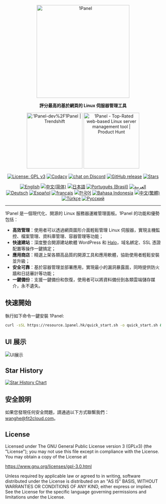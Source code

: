 <p align="center"><a href="https://1panel.hk"><img src="https://resource.1panel.hk/img/1panel-logo.png" alt="1Panel" width="300" /></a></p>
<p align="center"><b>評分最高的基於網頁的 Linux 伺服器管理工具</b></p>
<p align="center">
  <a href="https://trendshift.io/repositories/2462" target="_blank"><img src="https://trendshift.io/api/badge/repositories/2462" alt="1Panel-dev%2F1Panel | Trendshift" style="width: 180px; height: auto;" /></a>
  <a href="https://www.producthunt.com/posts/1panel?embed=true&utm_source=badge-featured&utm_medium=badge&utm_souce=badge-1panel" target="_blank"><img src="https://api.producthunt.com/widgets/embed-image/v1/featured.svg?post_id=639696&theme=light" alt="1Panel - Top&#0045;Rated&#0032;web&#0045;based&#0032;Linux&#0032;server&#0032;management&#0032;tool | Product Hunt" style="width: 180px; height: auto;" /></a>
</p>
<p align="center">
  <a href="https://www.gnu.org/licenses/gpl-3.0.html"><img src="https://shields.io/github/license/1Panel-dev/1Panel?color=%231890FF" alt="License: GPL v3"></a>
  <a href="https://app.codacy.com/gh/1Panel-dev/1Panel?utm_source=github.com&utm_medium=referral&utm_content=1Panel-dev/1Panel&utm_campaign=Badge_Grade_Dashboard"><img src="https://app.codacy.com/project/badge/Grade/da67574fd82b473992781d1386b937ef" alt="Codacy"></a>
  <a href="https://discord.gg/bUpUqWqdRr" target="_blank">
        <img src="https://img.shields.io/discord/1318846410149335080?logo=discord&labelColor=%20%235462eb&logoColor=%20%23f5f5f5&color=%20%235462eb"
            alt="chat on Discord"></a>  
  <a href="https://github.com/1Panel-dev/1Panel/releases"><img src="https://img.shields.io/github/v/release/1Panel-dev/1Panel" alt="GitHub release"></a>
  <a href="https://github.com/1Panel-dev/1Panel"><img src="https://img.shields.io/github/stars/1Panel-dev/1Panel?color=%231890FF&style=flat-square" alt="Stars"></a><br>
</p>
<p align="center">
  <a href="/README.md"><img alt="English" src="https://img.shields.io/badge/English-d9d9d9"></a>
  <a href="/docs/README.zh-Hans.md"><img alt="中文(简体)" src="https://img.shields.io/badge/中文(简体)-d9d9d9"></a>
  <a href="/docs/README.ja.md"><img alt="日本語" src="https://img.shields.io/badge/日本語-d9d9d9"></a>
  <a href="/docs/README.pt-br.md"><img alt="Português (Brasil)" src="https://img.shields.io/badge/Português (Brasil)-d9d9d9"></a>
  <a href="/docs/README.ar.md"><img alt="العربية" src="https://img.shields.io/badge/العربية-d9d9d9"></a><br>
  <a href="/docs/README.de.md"><img alt="Deutsch" src="https://img.shields.io/badge/Deutsch-d9d9d9"></a>
  <a href="/docs/README.es.md"><img alt="Español" src="https://img.shields.io/badge/Español-d9d9d9"></a>
  <a href="/docs/README.fr.md"><img alt="français" src="https://img.shields.io/badge/français-d9d9d9"></a>
  <a href="/docs/README.ko.md"><img alt="한국어" src="https://img.shields.io/badge/한국어-d9d9d9"></a>
  <a href="/docs/README.id.md"><img alt="Bahasa Indonesia" src="https://img.shields.io/badge/Bahasa Indonesia-d9d9d9"></a>
  <a href="/docs/README.zh-Hant.md"><img alt="中文(繁體)" src="https://img.shields.io/badge/中文(繁體)-d9d9d9"></a>
  <a href="/docs/README.tr.md"><img alt="Türkçe" src="https://img.shields.io/badge/Türkçe-d9d9d9"></a>
  <a href="/docs/README.ru.md"><img alt="Русский" src="https://img.shields.io/badge/%D0%A0%D1%83%D1%81%D1%81%D0%BA%D0%B8%D0%B9-d9d9d9"></a>
</p>

------------------------------

1Panel 是一個現代化、開源的 Linux 服務器運維管理面板。1Panel 的功能和優勢包括：

- **高效管理**：使用者可以透過網頁圖形介面輕鬆管理 Linux 伺服器，實現主機監控、檔案管理、資料庫管理、容器管理等功能；
- **快速建站**：深度整合開源建站軟體 WordPress 和 [Halo](https://github.com/halo-dev/halo/)，域名綁定、SSL 憑證配置等操作一鍵搞定；
- **應用商店**：精選上架各類高品質的開源工具和應用軟體，協助使用者輕鬆安裝並升級；
- **安全可靠**：基於容器管理並部署應用，實現最小的漏洞暴露面，同時提供防火牆和日誌審計等功能；
- **一鍵備份**：支援一鍵備份和恢復，使用者可以將資料備份到各類雲端儲存媒介，永不遺失。

## 快速開始

執行如下命令一鍵安裝 1Panel:

```sh
curl -sSL https://resource.1panel.hk/quick_start.sh -o quick_start.sh && bash quick_start.sh
```

## UI 展示

![UI展示](https://resource.1panel.hk/img/1panel.png)

## Star History

[![Star History Chart](https://api.star-history.com/svg?repos=1Panel-dev/1Panel&type=Date)](https://star-history.com/#1Panel-dev/1Panel&Date)

## 安全說明

如果您發現任何安全問題，請通過以下方式聯繫我們：wanghe@fit2cloud.com。

## License

Licensed under The GNU General Public License version 3 (GPLv3)  (the "License"); you may not use this file except in compliance with the License. You may obtain a copy of the License at

<https://www.gnu.org/licenses/gpl-3.0.html>

Unless required by applicable law or agreed to in writing, software distributed under the License is distributed on an "AS IS" BASIS, WITHOUT WARRANTIES OR CONDITIONS OF ANY KIND, either express or implied. See the License for the specific language governing permissions and limitations under the License.
